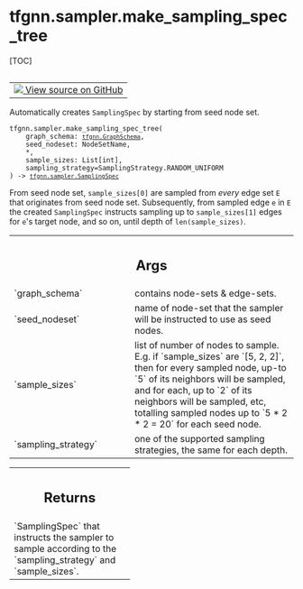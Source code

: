 # tfgnn.sampler.make_sampling_spec_tree

[TOC]

<!-- Insert buttons and diff -->

<table class="tfo-notebook-buttons tfo-api nocontent" align="left">
<td>
  <a target="_blank" href="https://github.com/tensorflow/gnn/tree/master/tensorflow_gnn/sampler/sampling_spec_builder.py#L143-L194">
    <img src="https://www.tensorflow.org/images/GitHub-Mark-32px.png" />
    View source on GitHub
  </a>
</td>
</table>

Automatically creates `SamplingSpec` by starting from seed node set.

<pre class="devsite-click-to-copy prettyprint lang-py tfo-signature-link">
<code>tfgnn.sampler.make_sampling_spec_tree(
    graph_schema: <a href="../../tfgnn/GraphSchema.md"><code>tfgnn.GraphSchema</code></a>,
    seed_nodeset: NodeSetName,
    *,
    sample_sizes: List[int],
    sampling_strategy=SamplingStrategy.RANDOM_UNIFORM
) -> <a href="../../tfgnn/sampler/SamplingSpec.md"><code>tfgnn.sampler.SamplingSpec</code></a>
</code></pre>

<!-- Placeholder for "Used in" -->

From seed node set, `sample_sizes[0]` are sampled from *every* edge set `E` that
originates from seed node set. Subsequently, from sampled edge `e` in `E` the
created `SamplingSpec` instructs sampling up to `sample_sizes[1]` edges for
`e`'s target node, and so on, until depth of `len(sample_sizes)`.

<!-- Tabular view -->

 <table class="responsive fixed orange">
<colgroup><col width="214px"><col></colgroup>
<tr><th colspan="2"><h2 class="add-link">Args</h2></th></tr>

<tr>
<td>
`graph_schema`<a id="graph_schema"></a>
</td>
<td>
contains node-sets & edge-sets.
</td>
</tr><tr>
<td>
`seed_nodeset`<a id="seed_nodeset"></a>
</td>
<td>
name of node-set that the sampler will be instructed to use as
seed nodes.
</td>
</tr><tr>
<td>
`sample_sizes`<a id="sample_sizes"></a>
</td>
<td>
list of number of nodes to sample. E.g. if `sample_sizes` are
`[5, 2, 2]`, then for every sampled node, up-to `5` of its neighbors will
be sampled, and for each, up to `2` of its neighbors will be sampled, etc,
totalling sampled nodes up to `5 * 2 * 2 = 20` for each seed node.
</td>
</tr><tr>
<td>
`sampling_strategy`<a id="sampling_strategy"></a>
</td>
<td>
one of the supported sampling strategies, the same for
each depth.
</td>
</tr>
</table>

<!-- Tabular view -->

 <table class="responsive fixed orange">
<colgroup><col width="214px"><col></colgroup>
<tr><th colspan="2"><h2 class="add-link">Returns</h2></th></tr>
<tr class="alt">
<td colspan="2">
`SamplingSpec` that instructs the sampler to sample according to the
`sampling_strategy` and `sample_sizes`.
</td>
</tr>

</table>
